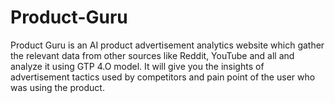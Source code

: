 # Product-Guru
Product Guru is an AI product advertisement analytics website which gather the relevant data from other sources like Reddit, YouTube and all and analyze it using GTP 4.O model. It will give you the insights of advertisement tactics used by competitors and pain point of the user who was using the product. 
